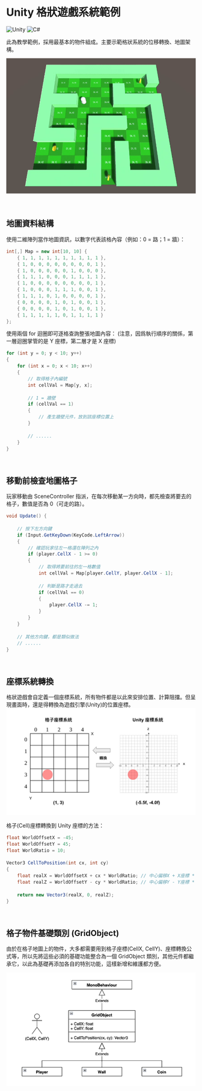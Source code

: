 # Unity 格狀遊戲系統範例 
![Unity](https://img.shields.io/badge/unity-%23000000.svg?style=for-the-badge&logo=unity&logoColor=white)
![C#](https://img.shields.io/badge/c%23-%23239120.svg?style=for-the-badge&logo=c-sharp&logoColor=white)

此為教學範例，採用最基本的物件組成。主要示範格狀系統的位移轉換、地圖架構。
 
![](README/thumbnail.gif)

<br/>

## 地圖資料結構
使用二維陣列當作地圖資訊，以數字代表該格內容（例如：0 = 路；1 = 牆）：
```C#
int[,] Map = new int[10, 10] {
    { 1, 1, 1, 1, 1, 1, 1, 1, 1, 1 },
    { 1, 0, 0, 0, 0, 0, 0, 0, 0, 1 },
    { 1, 0, 0, 0, 0, 0, 1, 0, 0, 0 },
    { 1, 1, 1, 0, 0, 0, 1, 1, 1, 1 },
    { 1, 0, 0, 0, 0, 0, 0, 0, 0, 1 },
    { 1, 0, 0, 0, 1, 1, 1, 0, 0, 1 },
    { 1, 1, 1, 0, 1, 0, 0, 0, 0, 1 },
    { 0, 0, 0, 0, 1, 0, 1, 0, 0, 1 },
    { 0, 0, 0, 0, 1, 0, 1, 0, 0, 1 },
    { 1, 1, 1, 1, 1, 0, 1, 1, 1, 1 }
};
```

使用兩個 for 迴圈即可逐格查詢整張地圖內容：
(注意，因爲執行順序的關係，第一層迴圈掌管的是 Y 座標，第二層才是 X 座標)

```C#
for (int y = 0; y < 10; y++)
{
    for (int x = 0; x < 10; x++)
    {
        // 取得格子內編號
        int cellVal = Map[y, x];

        // 1 = 牆壁
        if (cellVal == 1)
        {
            // 產生牆壁元件，放到該座標位置上
        }

        // ......
    }
}
```
<br/>

## 移動前檢查地圖格子
玩家移動由 SceneController 指派，在每次移動某一方向時，都先檢查將要去的格子，數值是否為 0（可走的路）。
```C#
void Update() {

    // 按下左方向鍵
    if (Input.GetKeyDown(KeyCode.LeftArrow))
    {
        // 確認玩家往左一格還在陣列之內
        if (player.CellX - 1 >= 0) 
        {
            // 取得將要前往的左一格數值
            int cellVal = Map[player.CellY, player.CellX - 1];

            // 判斷是路才走過去
            if (cellVal == 0)
            {
                player.CellX -= 1;
            }
        }
    }

    // 其他方向鍵，都是類似做法
    // ......
}
```

<br/>

## 座標系統轉換
格狀遊戲會自定義一個座標系統，所有物件都是以此來安排位置、計算阻擋。但呈現畫面時，還是得轉換為遊戲引擎(Unity)的位置座標。
![](README/convert-coord.jpg)

格子(Cell)座標轉換到 Unity 座標的方法： 
```C#
float WorldOffsetX = -45;
float WorldOffsetY = 45;
float WorldRatio = 10;

Vector3 CellToPosition(int cx, int cy)
{
    float realX = WorldOffsetX + cx * WorldRatio; // 中心偏移X + X座標 * 放大比例
    float realZ = WorldOffsetY - cy * WorldRatio; // 中心偏移Y - Y座標 * 放大比例

    return new Vector3(realX, 0, realZ);
}
```
<br/>

## 格子物件基礎類別 (GridObject)
由於在格子地圖上的物件，大多都需要用到格子座標(CellX, CellY)、座標轉換公式等，所以先將這些必須的基礎功能整合為一個 GridObject 類別，其他元件都繼承它，以此為基礎再添加各自的特別功能，這樣新增和維護都方便。

![](README/gridobject-extends.jpg)

<br/>



